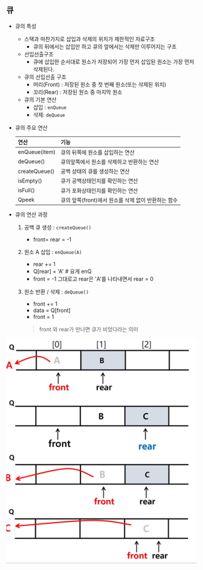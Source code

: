 ## 큐

* 큐의 특성

  * 스택과 마찬가지로 삽입과 삭제의 위치가 제한적인 자료구조
    * 큐의 뒤에서는 삽입만 하고 큐의 앞에서는 삭제만 이루어지는 구조
  * 선입선출구조
    * 큐에 삽입한 순서대로 원소가 저장되어 가장 먼저 삽입된 원소는 가장 먼저 삭제된다.
  * 큐의 선입선출 구조
    * 머리(Front) : 저장된 원소 중 첫 번째 원소(또는 삭제된 위치)
    * 꼬리(Rear) : 저장된 원소 중 마지막 원소
  * 큐의 기본 연산
    * 삽입 : `enQueue`
    * 삭제: `deQueue`

* 큐의 주요 연산

  | 연산          | 기능                                                |
  | ------------- | --------------------------------------------------- |
  | enQueue(item) | 큐의 뒤쪽에 원소를 삽입하는 연산                    |
  | deQueue()     | 큐의앞쪽에서 원소를 삭제하고 반환하는 연산          |
  | createQueue() | 공백 상태의 큐를 생성하는 연산                      |
  | isEmpty()     | 큐가 공백상태인지를 확인하는 연산                   |
  | isFull()      | 큐가 포화상태인지를 확인하는 연산                   |
  | Qpeek         | 큐의 앞쪽(front)에서 원소를 삭제 없이 반환하는 함수 |

+ 큐의 연산 과정

  1) 공백 큐 생성 : `createQueue()`

     * front=  rear = -1

  2) 원소 A 삽입 : `enQueue(A)`

     * rear += 1
     * Q[rear] = 'A' # 요게 enQ
     * front = -1 그대로고 rear은 'A'를 나타내면서 rear = 0

  3. 원소 반환 / 삭제 : `deQueue()`

     * front += 1
     * data = Q[front]
     * front = 1 

     > front 와 rear가 만나면 큐가 비었다라는 의미

![image-20211213152511895](01_큐.assets/image-20211213152511895.png)